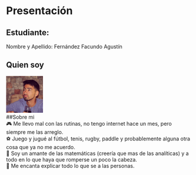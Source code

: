 # Presentación

## Estudiante:  
Nombre y Apellido: Fernández Facundo Agustín    
## Quien soy  
![mi foto](mifoto.png)  
##Sobre mi  
🎮 Me llevo mal con las rutinas, no tengo internet hace un mes, pero siempre me las arreglo.  
⚽️ Juego y jugué al fútbol, tenis, rugby, paddle y probablemente alguna otra cosa que ya no me acuerdo.  
📐 Soy un amante de las matemáticas (creería que mas de las analíticas) y a todo en lo que haya que romperse un poco la cabeza.  
📙 Me encanta explicar todo lo que se a las personas.  

